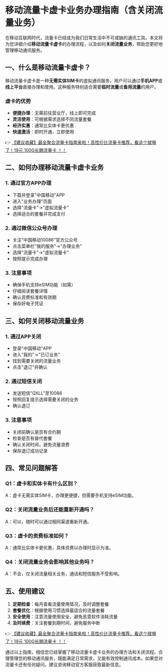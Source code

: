 # 移动流量卡虚卡业务办理指南（含关闭流量业务）

在移动互联网时代，流量卡已经成为我们日常生活中不可或缺的通讯工具。本文将为您详细介绍**移动流量卡虚卡**的办理流程，以及如何**关闭流量业务**，帮助您更好地管理移动通讯服务。

## 一、什么是移动流量卡虚卡？

移动流量卡虚卡是一种**无需实体SIM卡**的虚拟通讯服务，用户可以通过**手机APP**或**线上平台**直接办理和使用。这种服务特别适合需要**临时流量**或**备用流量**的用户。

### 虚卡的优势
- **便捷办理**：无需前往营业厅，线上即可完成
- **灵活使用**：可根据需求选择不同流量套餐
- **经济实惠**：通常比实体卡更优惠
- **快速激活**：即时开通，立即使用

👉 [【建议收藏】最全聚合流量卡指南来啦！高性价比流量卡推荐，看这个就够了！19元 100G长期流量卡 ！！](https://bit.ly/Liuliangka)

## 二、如何办理移动流量卡虚卡业务

### 1. 通过官方APP办理
- 下载并登录"中国移动"APP
- 进入"业务办理"页面
- 选择"流量卡"→"虚拟流量卡"
- 选择适合的套餐并完成支付

### 2. 通过微信公众号办理
- 关注"中国移动10086"官方公众号
- 点击菜单栏"我的服务"→"办理业务"
- 选择"流量卡"→"虚拟流量卡"
- 按照提示完成办理

### 3. 注意事项
- 确保手机支持eSIM功能（如需）
- 仔细阅读套餐详情
- 确认资费标准和有效期
- 保存好电子凭证

## 三、如何关闭移动流量业务

### 1. 通过APP关闭
- 登录"中国移动"APP
- 进入"我的"→"已订业务"
- 找到需要关闭的流量业务
- 点击"退订"并确认

### 2. 通过短信关闭
- 发送短信"QXLL"至10086
- 按照回复提示选择需要关闭的业务
- 确认退订

### 3. 注意事项
- 关闭前确认是否有合约期
- 检查是否有替代套餐
- 确认关闭时间，避免流量浪费
- 保存退订成功记录

## 四、常见问题解答

### Q1：虚卡和实体卡有什么区别？
A：虚卡无需实体SIM卡，办理更便捷，但需要手机支持eSIM功能。

### Q2：关闭流量业务后还能重新开通吗？
A：可以，随时可以通过相同渠道重新开通。

### Q3：虚卡的资费标准如何？
A：通常比实体卡更优惠，具体资费以办理时显示为准。

### Q4：关闭流量业务会影响其他业务吗？
A：不会，仅关闭流量相关业务，通话和短信服务不受影响。

## 五、使用建议

1. **定期检查**：每月查看流量使用情况，及时调整套餐
2. **套餐优化**：根据使用习惯选择最适合的流量套餐
3. **安全使用**：注意流量使用安全，避免恶意软件消耗流量
4. **及时续费**：关注套餐到期时间，避免服务中断

👉 [【建议收藏】最全聚合流量卡指南来啦！高性价比流量卡推荐，看这个就够了！19元 100G长期流量卡 ！！](https://bit.ly/Liuliangka)

通过以上指南，相信您已经掌握了移动流量卡虚卡业务的办理方法和关闭流程。合理管理您的移动通讯服务，既能满足日常需求，又能有效控制通讯成本。如果您对流量卡还有任何疑问，建议咨询移动官方客服获取最新信息。
